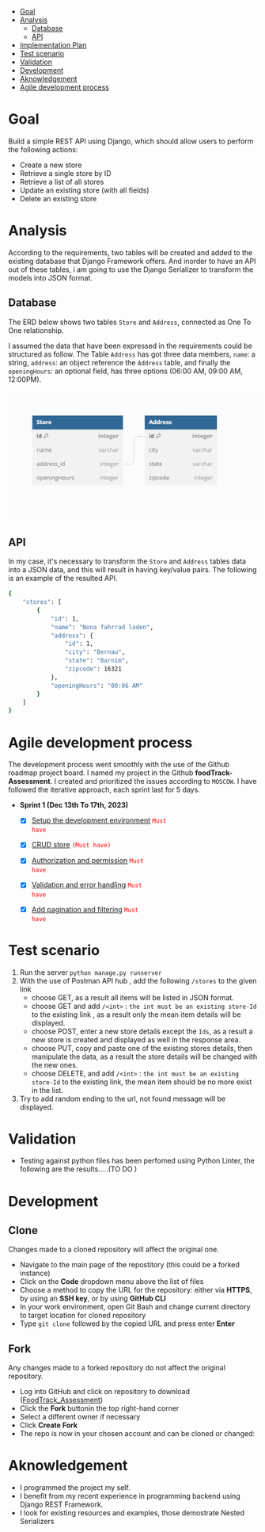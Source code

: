 
- [Goal](#goal)
- [Analysis](#analysis)
  - [Database](#database)
  - [API](#api)
- [Implementation Plan](#implementation-plan)
- [Test scenario](#test-scenario)
- [Validation](#validation)
- [Development](#development)
- [Aknowledgement](#aknowledgement)
- [Agile development process](#agile-development-process)


# Goal
Build a simple REST API using Django, which should allow users to perform the following actions:
- Create a new store
- Retrieve a single store by ID
- Retrieve a list of all stores
- Update an existing store (with all fields)
- Delete an existing store


# Analysis
According to the requirements, two tables will be created and added to the existing database that Django Framework offers.
And inorder to have an API out of these tables, i am going to use the Django Serializer to transform the models into JSON format.


## Database
The ERD below shows two tables `Store` and `Address`, connected as One To One relationship.

I assumed the data that have been expressed in the requirements could be structured as follow.
The Table `Address` has got three data members, `name`: a string, `address`: an object reference the `Address` table, and finally the `openingHours`: an optional field, has three options (06:00 AM, 09:00 AM, 12:00PM).

![ERD](./store/images/ERD.png)


## API
In my case, it's necessary to transform the `Store` and `Address` tables data into a JSON data, and this will result in having  key/value pairs.
The following is an example of the resulted API.

```bash
{
    "stores": [
        {
            "id": 1,
            "name": "Nona fahrrad laden",
            "address": {
                "id": 1,
                "city": "Bernau",
                "state": "Barnim",
                "zipcode": 16321
            },
            "openingHours": "00:06 AM"
        }
    ]
}
```

# Agile development process
The development process went smoothly with the use of the Github roadmap project board.
I named my project in the Github **foodTrack-Assessment**.
I created and prioritized  the issues according to `MOSCOW`.
I have followed the iterative approach, each sprint last for 5 days.
- **Sprint 1 (Dec 13th To 17th, 2023)**
    - [x] [Setup the development environment](https://github.com/Nazek-Altayeb/FoodTrack_Assessment/issues/1) <code style="color:red">Must have</code>
    - [x] [CRUD store](https://github.com/Nazek-Altayeb/FoodTrack_Assessment/issues/2) <code style="color:red">(Must have)</code>
    - [x] [Authorization and permission](https://github.com/Nazek-Altayeb/FoodTrack_Assessment/issues/3) <code style="color:red">Must have</code>
    - [x] [Validation and error handling](https://github.com/Nazek-Altayeb/FoodTrack_Assessment/issues/4) <code style="color:red">Must have</code>
    - [x] [Add pagination and filtering](https://github.com/Nazek-Altayeb/FoodTrack_Assessment/issues/5) <code style="color:red">Must have</code>


# Test scenario
1. Run the server `python manage.py runserver`
2. With the use of Postman  API hub , add the following `/stores` to the given link 
    - choose GET, as a result all items will be listed in JSON format.
    - choose GET and add `/<int>` : `the int must be an existing store-Id` to the existing link , as a result only the mean item details will be displayed.
    - choose POST, enter a new store details except the `Ids`, as a result a new store is created and displayed as well in the response area. 
    - choose PUT, copy and paste one of the existing stores details, then manipulate the data, as a result the store details will be changed with the new ones.
    - choose DELETE, and add `/<int>` : `the int must be an existing store-Id`  to the existing link, the mean item should be no more exist in the list.
3. Try to add random ending to the url, not found message will be displayed.


# Validation
- Testing against python files has been perfomed using Python Linter, the following are the results.....(TO DO )


# Development

## Clone
Changes made to a cloned repository will affect the original one.

- Navigate to the main page of the repostitory (this could be a forked instance)
- Click on the **Code** dropdown menu above the list of files
- Choose a method to copy the URL for the repository: either via **HTTPS**, by using an **SSH key**, or by using **GitHub CLI**
- In your work environment, open Git Bash and change current directory to target location for cloned repository
- Type ``git clone`` followed by the copied URL and press enter **Enter**

## Fork

Any changes made to a forked repository do not affect the original repository.

- Log into GitHub and click on repository to download ([FoodTrack_Assessment](https://github.com/Nazek-Altayeb/FoodTrack_Assessment))
- Click the **Fork** buttonin the top right-hand corner
- Select a different owner if necessary
- Click **Create Fork**
- The repo is now in your chosen account and can be cloned or changed:

# Aknowledgement

- I programmed the project my self.
- I benefit from my recent experience in programming backend using Django REST Framework.
- I look for existing resources and examples, those demostrate Nested Serializers